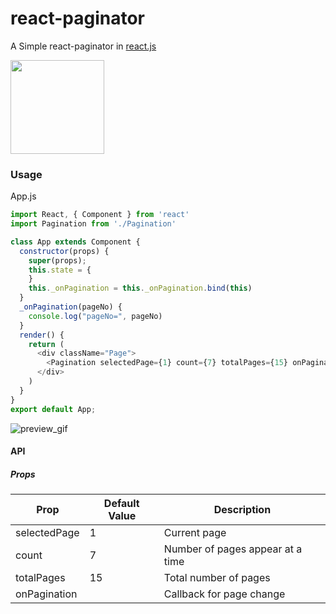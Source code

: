 # react-paginator
A Simple react-paginator in [react.js](https://reactjs.org/)

<img src="logo.png" height="150px">

### Usage

App.js
```javascript
import React, { Component } from 'react'
import Pagination from './Pagination'

class App extends Component {
  constructor(props) {
    super(props);
    this.state = {
    }
    this._onPagination = this._onPagination.bind(this)
  }
  _onPagination(pageNo) {
    console.log("pageNo=", pageNo)
  }
  render() {
    return (
      <div className="Page">
        <Pagination selectedPage={1} count={7} totalPages={15} onPagination={this._onPagination} />
      </div>
    )
  }
}
export default App;
```
![preview_gif](paginator.gif)

#### API

##### Props
<table>
  <thead>
    <tr><th>Prop</th><th>Default Value</th><th>Description</th></tr>
  </thead>
  <tbody>
    <tr><td>selectedPage</td><td>1</td><td>Current page</td></tr>
    <tr><td>count</td><td>7</td><td>Number of pages appear at a time</td></tr>
    <tr><td>totalPages</td><td>15</td><td>Total number of pages</td></tr>
    <tr><td>onPagination</td><td></td><td>Callback for page change</td></tr>
  </tbody>
</table>
